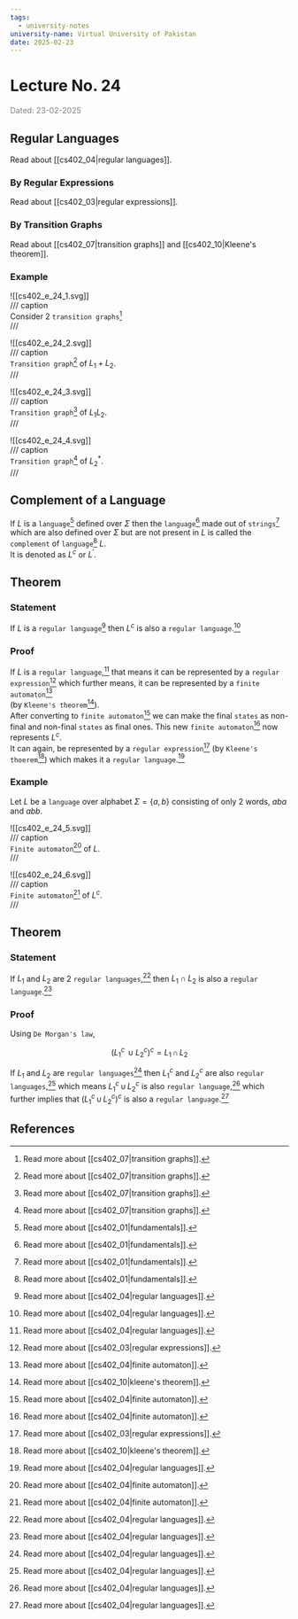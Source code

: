 ```yaml
---
tags:
  - university-notes
university-name: Virtual University of Pakistan
date: 2025-02-23
---
```


# Lecture No. 24

<span style="color: gray;">Dated: 23-02-2025</span>

## Regular Languages

Read about [[cs402_04|regular languages]].

### By Regular Expressions

Read about [[cs402_03|regular expressions]].

### By Transition Graphs

Read about [[cs402_07|transition graphs]] and [[cs402_10|Kleene's theorem]].

### Example

![[cs402_e_24_1.svg]]  
/// caption  
Consider 2 `transition graphs`[^1]  
///

![[cs402_e_24_2.svg]]  
/// caption  
`Transition graph`[^1] of $L_1 + L_2$.  
///

![[cs402_e_24_3.svg]]  
/// caption  
`Transition graph`[^1] of $L_1L_2$.  
///

![[cs402_e_24_4.svg]]  
/// caption  
`Transition graph`[^1] of $L_2^*$.  
///

## Complement of a Language

If $L$ is a `language`[^2] defined over $\Sigma$ then the `language`[^2] made out of `strings`[^2] which are also defined over $\Sigma$ but are not present in $L$ is called the `complement` of `language`[^2] $L$.  
It is denoted as $L^c$ or $L^\prime$.

## Theorem

### Statement

If $L$ is a `regular language`[^3] then $L^c$ is also a `regular language`.[^3]

### Proof

If $L$ is a `regular language`,[^3] that means it can be represented by a `regular expression`[^4] which further means, it can be represented by a `finite automaton`[^5]  
(by `Kleene's theorem`[^6]).  
After converting to `finite automaton`[^5] we can make the final `states` as non-final and non-final `states` as final ones. This new `finite automaton`[^5] now represents $L^c$.  
It can again, be represented by a `regular expression`[^4] (by `Kleene's thoerem`[^6]) which makes it a `regular language`.[^3]

### Example

Let $L$ be a `language` over alphabet $\Sigma = \{a, b\}$ consisting of only 2 words, $aba$ and $abb$.  

![[cs402_e_24_5.svg]]  
/// caption  
`Finite automaton`[^5] of $L$.  
///

![[cs402_e_24_6.svg]]  
/// caption  
`Finite automaton`[^5] of $L^c$.  
///

## Theorem

### Statement

If $L_1$ and $L_2$ are 2 `regular languages`,[^3] then $L_1 \cap L_2$ is also a `regular language`.[^3]

### Proof

Using `De Morgan's law`,  

$$(L_1^c \, \cup L_2^c)^c = L_1 \, \cap \, L_2$$

If $L_1$ and $L_2$ are `regular languages`[^3] then $L_1^c$ and $L_2^c$ are also `regular languages`,[^3] which means $L_1^c \, \cup \, L_2^c$ is also `regular language`,[^3] which further implies that $(L_1^c \, \cup \, L_2^c)^c$ is also a `regular language`.[^3]

## References

[^1]: Read more about [[cs402_07|transition graphs]].
[^2]: Read more about [[cs402_01|fundamentals]].
[^3]: Read more about [[cs402_04|regular languages]].
[^4]: Read more about [[cs402_03|regular expressions]].
[^5]: Read more about [[cs402_04|finite automaton]].
[^6]: Read more about [[cs402_10|kleene's theorem]].